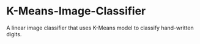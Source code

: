 # K-Means-Image-Classifier
A linear image classifier that uses K-Means model to classify hand-written digits.
